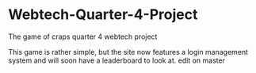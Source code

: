 # Webtech-Quarter-4-Project
The game of craps quarter 4 webtech project

This game is rather simple, but the site now features a login management system and will soon have a leaderboard to look at.
edit on master
